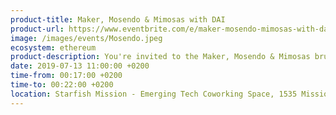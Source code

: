 ```yaml
---
product-title: Maker, Mosendo & Mimosas with DAI
product-url: https://www.eventbrite.com/e/maker-mosendo-mimosas-with-dai-tickets-64589243165
image: /images/events/Mosendo.jpeg
ecosystem: ethereum
product-description: You're invited to the Maker, Mosendo & Mimosas brunch to experience payments with DAI. Kick off your weekend with DeFi enthusiasts and DAI-hards over brunch.
date: 2019-07-13 11:00:00 +0200
time-from: 00:17:00 +0200
time-to: 00:22:00 +0200
location: Starfish Mission - Emerging Tech Coworking Space, 1535 Mission Street, San Francisco, CA 94103
---
```

